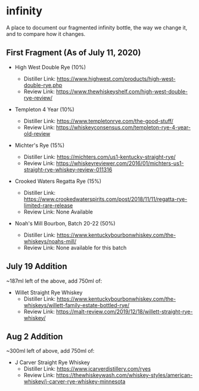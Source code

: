 # infinity

A place to document our fragmented infinity bottle, the way we change it, and to compare how it changes.

## First Fragment (As of July 11, 2020)

* High West Double Rye (10%)
  * Distiller Link: https://www.highwest.com/products/high-west-double-rye.php
  * Review Link: https://www.thewhiskeyshelf.com/high-west-double-rye-review/

* Templeton 4 Year (10%)
  * Distiller Link: https://www.templetonrye.com/the-good-stuff/
  * Review Link: https://whiskeyconsensus.com/templeton-rye-4-year-old-review

* Michter's Rye (15%)
  * Distiller Link: https://michters.com/us1-kentucky-straight-rye/
  * Review Link: https://whiskeyreviewer.com/2016/01/michters-us1-straight-rye-whiskey-review-011316

* Crooked Waters Regatta Rye (15%)
  * Distiller Link: https://www.crookedwaterspirits.com/post/2018/11/11/regatta-rye-limited-rare-release
  * Review Link: None Available

* Noah's Mill Bourbon, Batch 20-22 (50%)
  * Distiller Link: https://www.kentuckybourbonwhiskey.com/the-whiskeys/noahs-mill/
  * Review Link: None available for this batch

## July 19 Addition

~187ml left of the above, add 750ml of:

* Willet Straight Rye Whiskey
  * Distiller Link: https://www.kentuckybourbonwhiskey.com/the-whiskeys/willett-family-estate-bottled-rye/
  * Review Link: https://malt-review.com/2019/12/18/willett-straight-rye-whiskey/


## Aug 2 Addition

~300ml left of above, add 750ml of:

* J Carver Straight Rye Whiskey
  * Distiller Link: https://www.jcarverdistillery.com/ryes
  * Review Link: https://thewhiskeywash.com/whiskey-styles/american-whiskey/j-carver-rye-whiskey-minnesota
